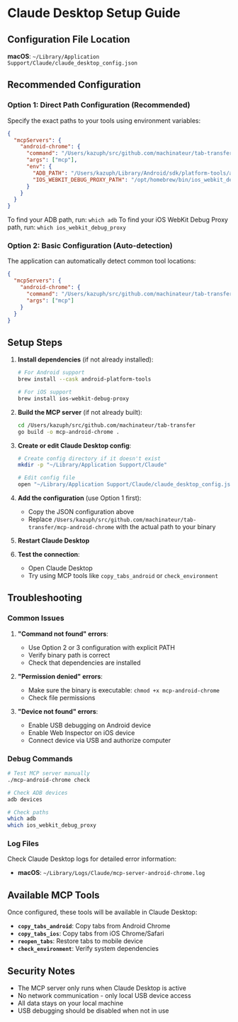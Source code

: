 # Claude Desktop Setup Guide

## Configuration File Location

**macOS**: `~/Library/Application Support/Claude/claude_desktop_config.json`

## Recommended Configuration

### Option 1: Direct Path Configuration (Recommended)
Specify the exact paths to your tools using environment variables:

```json
{
  "mcpServers": {
    "android-chrome": {
      "command": "/Users/kazuph/src/github.com/machinateur/tab-transfer/mcp-android-chrome",
      "args": ["mcp"],
      "env": {
        "ADB_PATH": "/Users/kazuph/Library/Android/sdk/platform-tools/adb",
        "IOS_WEBKIT_DEBUG_PROXY_PATH": "/opt/homebrew/bin/ios_webkit_debug_proxy"
      }
    }
  }
}
```

To find your ADB path, run: `which adb`
To find your iOS WebKit Debug Proxy path, run: `which ios_webkit_debug_proxy`

### Option 2: Basic Configuration (Auto-detection)
The application can automatically detect common tool locations:

```json
{
  "mcpServers": {
    "android-chrome": {
      "command": "/Users/kazuph/src/github.com/machinateur/tab-transfer/mcp-android-chrome",
      "args": ["mcp"]
    }
  }
}
```

## Setup Steps

1. **Install dependencies** (if not already installed):
   ```bash
   # For Android support
   brew install --cask android-platform-tools
   
   # For iOS support  
   brew install ios-webkit-debug-proxy
   ```

2. **Build the MCP server** (if not already built):
   ```bash
   cd /Users/kazuph/src/github.com/machinateur/tab-transfer
   go build -o mcp-android-chrome .
   ```

3. **Create or edit Claude Desktop config**:
   ```bash
   # Create config directory if it doesn't exist
   mkdir -p "~/Library/Application Support/Claude"
   
   # Edit config file
   open "~/Library/Application Support/Claude/claude_desktop_config.json"
   ```

4. **Add the configuration** (use Option 1 first):
   - Copy the JSON configuration above
   - Replace `/Users/kazuph/src/github.com/machinateur/tab-transfer/mcp-android-chrome` with the actual path to your binary

5. **Restart Claude Desktop**

6. **Test the connection**:
   - Open Claude Desktop
   - Try using MCP tools like `copy_tabs_android` or `check_environment`

## Troubleshooting

### Common Issues

1. **"Command not found" errors**:
   - Use Option 2 or 3 configuration with explicit PATH
   - Verify binary path is correct
   - Check that dependencies are installed

2. **"Permission denied" errors**:
   - Make sure the binary is executable: `chmod +x mcp-android-chrome`
   - Check file permissions

3. **"Device not found" errors**:
   - Enable USB debugging on Android device
   - Enable Web Inspector on iOS device
   - Connect device via USB and authorize computer

### Debug Commands

```bash
# Test MCP server manually
./mcp-android-chrome check

# Check ADB devices
adb devices

# Check paths
which adb
which ios_webkit_debug_proxy
```

### Log Files

Check Claude Desktop logs for detailed error information:
- **macOS**: `~/Library/Logs/Claude/mcp-server-android-chrome.log`

## Available MCP Tools

Once configured, these tools will be available in Claude Desktop:

- **`copy_tabs_android`**: Copy tabs from Android Chrome
- **`copy_tabs_ios`**: Copy tabs from iOS Chrome/Safari  
- **`reopen_tabs`**: Restore tabs to mobile device
- **`check_environment`**: Verify system dependencies

## Security Notes

- The MCP server only runs when Claude Desktop is active
- No network communication - only local USB device access
- All data stays on your local machine
- USB debugging should be disabled when not in use